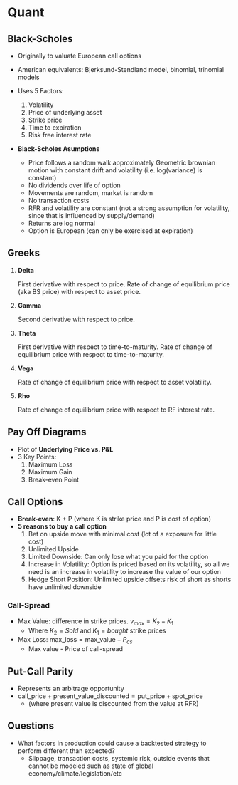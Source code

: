 # Quant 

## Black-Scholes

-   Originally to valuate European call options
-   American equivalents: Bjerksund-Stendland model, binomial, trinomial
    models
-   Uses 5 Factors:
    1.  Volatility
    2.  Price of underlying asset
    3.  Strike price
    4.  Time to expiration
    5.  Risk free interest rate

-   **Black-Scholes Asumptions**
    -   Price follows a random walk approximately Geometric brownian
        motion with constant drift and volatility (i.e. log(variance) is
        constant)
    -   No dividends over life of option
    -   Movements are random, market is random
    -   No transaction costs
    -   RFR and volatility are constant (not a strong assumption for
        volatility, since that is influenced by supply/demand)
    -   Returns are log normal
    -   Option is European (can only be exercised at expiration)


## Greeks

1.  **Delta**

    First derivative with respect to price. Rate of change of
    equilibrium price (aka BS price) with respect to asset price.

2.  **Gamma**

    Second derivative with respect to price.

3.  **Theta**

    First derivative with respect to time-to-maturity. Rate of change of
    equilibrium price with respect to time-to-maturity.

4.  **Vega**

    Rate of change of equilibrium price with respect to asset
    volatility.

5.  **Rho**

    Rate of change of equilibrium price with respect to RF interest
    rate.

## Pay Off Diagrams

-   Plot of **Underlying Price vs. P&L**
-   3 Key Points:
    1.  Maximum Loss
    2.  Maximum Gain
    3.  Break-even Point

## Call Options

-   **Break-even**: K + P (where K is strike price and P is cost of
    option)
-   **5 reasons to buy a call option**
    1.  Bet on upside move with minimal cost (lot of a exposure for
        little cost)
    2.  Unlimited Upside
    3.  Limited Downside: Can only lose what you paid for the option
    4.  Increase in Volatility: Option is priced based on its
        volatility, so all we need is an increase in volatility to
        increase the value of our option
    5.  Hedge Short Position: Unlimited upside offsets risk of short as
        shorts have unlimited downside 

### Call-Spread

-   Max Value: difference in strike prices. $v_{max} = K_2 - K_1$
    -   Where $K_2=Sold$ and $K_1=bought$ strike prices
-   Max Loss: $\text{max_loss} = \text{max_value} -P_{cs}$
    -   Max value - Price of call-spread


## Put-Call Parity

-   Represents an arbitrage opportunity
-   $\text{call_price}+\text{present_value_discounted} = \text{put_price} + \text{spot_price}$
    -   (where present value is discounted from the value at RFR)

## Questions

-   What factors in production could cause a backtested strategy to
    perform different than expected?
    -   Slippage, transaction costs, systemic risk, outside events that
        cannot be modeled such as state of global
        economy/climate/legislation/etc